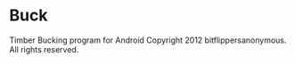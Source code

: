 Buck
============
Timber Bucking program for Android
Copyright 2012 bitflippersanonymous. All rights reserved.
